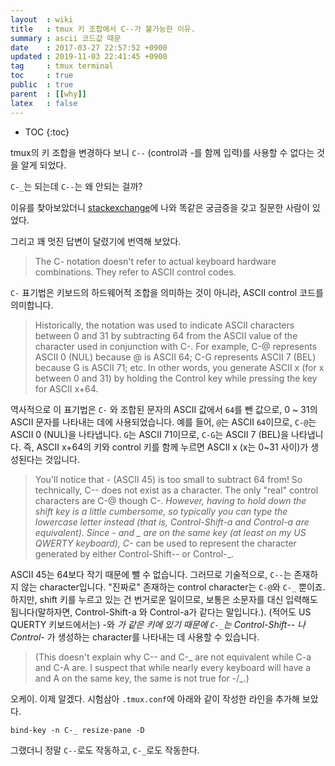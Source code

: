 ```yaml
---
layout  : wiki
title   : tmux 키 조합에서 C--가 불가능한 이유.
summary : ascii 코드값 때문
date    : 2017-03-27 22:57:52 +0900
updated : 2019-11-03 22:41:45 +0900
tag     : tmux terminal
toc     : true
public  : true
parent  : [[why]]
latex   : false
---
```

* TOC
{:toc}


tmux의 키 조합을 변경하다 보니 `C--` (control과 -를 함께 입력)를 사용할 수 없다는 것을 알게 되었다.

`C-_`는 되는데 `C--`는 왜 안되는 걸까?

이유를 찾아보았더니 [stackexchange](https://unix.stackexchange.com/questions/158278/tmux-how-do-i-bind-to-c-control-minus)에 나와 똑같은 궁금증을 갖고 질문한 사람이 있었다.

그리고 꽤 멋진 답변이 달렸기에 번역해 보았다.

> The C- notation doesn't refer to actual keyboard hardware combinations. They refer to ASCII control codes.

`C-` 표기법은 키보드의 하드웨어적 조합을 의미하는 것이 아니라, ASCII control 코드를 의미합니다.

> Historically, the notation was used to indicate ASCII characters between 0 and 31 by subtracting 64 from the ASCII value of the character used in conjunction with C-. For example, C-@ represents ASCII 0 (NUL) because @ is ASCII 64; C-G represents ASCII 7 (BEL) because G is ASCII 71; etc. In other words, you generate ASCII x (for x between 0 and 31) by holding the Control key while pressing the key for ASCII x+64.

역사적으로 이 표기법은 `C-` 와 조합된 문자의 ASCII 값에서 `64`를 뺀 값으로, 0 ~ 31의 ASCII 문자를 나타내는 데에 사용되었습니다. 예를 들어, `@`는 ASCII `64`이므로, `C-@`는 ASCII 0 (NUL)을 나타냅니다. `G`는 ASCII 71이므로, `C-G`는 ASCII 7 (BEL)을 나타냅니다. 즉, ASCII x+64의 키와 control 키를 함께 누르면 ASCII x (x는 0~31 사이)가 생성된다는 것입니다.

> You'll notice that - (ASCII 45) is too small to subtract 64 from! So technically, C-- does not exist as a character. The only "real" control characters are C-@ though C-_. However, having to hold down the shift key is a little cumbersome, so typically you can type the lowercase letter instead (that is, Control-Shift-a and Control-a are equivalent). Since - and _ are on the same key (at least on my US QWERTY keyboard), C-_ can be used to represent the character generated by either Control-Shift-- or Control-_.

ASCII 45는 64보다 작기 때문에 뺄 수 없습니다. 그러므로 기술적으로, `C--`는 존재하지 않는 character입니다.
"진짜로" 존재하는 control character는 `C-@`와 `C-_` 뿐이죠. 하지만, shift 키를 누르고 있는 건 번거로운 일이므로, 보통은 소문자를 대신 입력해도 됩니다(말하자면, Control-Shift-a 와 Control-a가 같다는 말입니다.). (적어도 US QUERTY 키보드에서는) -와 _가 같은 키에 있기 때문에 `C-_`는 Control-Shift-- 나 Control-_ 가 생성하는 character를 나타내는 데 사용할 수 있습니다.

> (This doesn't explain why C-- and C-_ are not equivalent while C-a and C-A are. I suspect that while nearly every keyboard will have a and A on the same key, the same is not true for -/_.)

오케이. 이제 알겠다. 시험삼아 `.tmux.conf`에 아래와 같이 작성한 라인을 추가해 보았다.

```
bind-key -n C-_ resize-pane -D
```

그랬더니 정말 `C--`로도 작동하고, `C-_`로도 작동한다.

